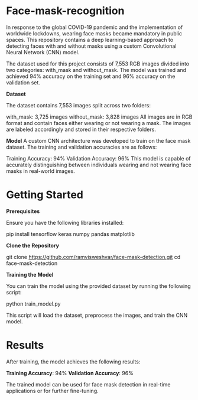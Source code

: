 # Face-mask-recognition

In response to the global COVID-19 pandemic and the implementation of worldwide lockdowns, wearing face masks became mandatory in public spaces. This repository contains a deep learning-based approach to detecting faces with and without masks using a custom Convolutional Neural Network (CNN) model.

The dataset used for this project consists of 7,553 RGB images divided into two categories: with_mask and without_mask. The model was trained and achieved 94% accuracy on the training set and 96% accuracy on the validation set.

**Dataset**

The dataset contains 7,553 images split across two folders:

with_mask: 3,725 images
without_mask: 3,828 images
All images are in RGB format and contain faces either wearing or not wearing a mask. The images are labeled accordingly and stored in their respective folders.

**Model**
A custom CNN architecture was developed to train on the face mask dataset. The training and validation accuracies are as follows:

Training Accuracy: 94%
Validation Accuracy: 96%
This model is capable of accurately distinguishing between individuals wearing and not wearing face masks in real-world images.

# Getting Started

**Prerequisites**

Ensure you have the following libraries installed:

pip install tensorflow keras numpy pandas matplotlib

**Clone the Repository**

git clone https://github.com/ramvisweshvar/face-mask-detection.git
cd face-mask-detection


**Training the Model**

You can train the model using the provided dataset by running the following script:

python train_model.py

This script will load the dataset, preprocess the images, and train the CNN model.

# Results

After training, the model achieves the following results:

**Training Accuracy**: 94%
**Validation Accuracy**: 96%

The trained model can be used for face mask detection in real-time applications or for further fine-tuning.
